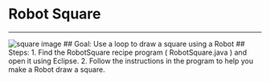 
# Robot Square
  <hr/>
  <img alt="square image" src="./images/robotSquare.png"/>
## Goal:
   Use a loop to draw a square using a Robot
## Steps:
1. Find the RobotSquare recipe program ( RobotSquare.java ) and open it using Eclipse.
2. Follow the instructions in the program to help you make a Robot draw a square.
  
 

